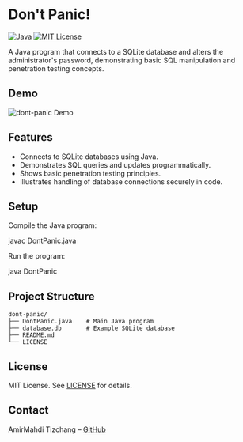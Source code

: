 # Don't Panic!

[![Java](https://img.shields.io/badge/Java-20-red)](https://www.java.com/)
[![MIT License](https://img.shields.io/badge/License-MIT-yellow)](LICENSE)

A Java program that connects to a SQLite database and alters the administrator's password, demonstrating basic SQL manipulation and penetration testing concepts.

## Demo

![dont-panic Demo](docs/demo.gif)


## Features

- Connects to SQLite databases using Java.
- Demonstrates SQL queries and updates programmatically.
- Shows basic penetration testing principles.
- Illustrates handling of database connections securely in code.

## Setup

Compile the Java program:

javac DontPanic.java

Run the program:

java DontPanic

## Project Structure

```
dont-panic/
├── DontPanic.java    # Main Java program
├── database.db       # Example SQLite database
├── README.md
└── LICENSE
```

## License

MIT License. See [LICENSE](LICENSE) for details.

## Contact

AmirMahdi Tizchang – [GitHub](https://github.com/AmirMahdi-Tizchang)
